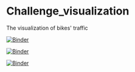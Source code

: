 # Challenge_visualization
The visualization of bikes' traffic

[![Binder](https://mybinder.org/badge_logo.svg)](https://mybinder.org/v2/gh/WorgingAnnaSOW/Challenge_visualization/main?filepath=Visualisation.ipynb)


[![Binder](https://mybinder.org/badge_logo.svg)](https://mybinder.org/v2/gh/WorgingAnnaSOW/Challenge_visualization/main?filepath=animation.gif)


[![Binder](https://mybinder.org/badge_logo.svg)](https://mybinder.org/v2/gh/WorgingAnnaSOW/Challenge_visualization/main?filepath=animationGIF.ipynb)
